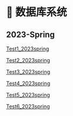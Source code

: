 # 📜 数据库系统

<!-- ## 2022-Spring

[Test1_2022spring](2022spring/Test1.md ':include')

[Test2_2022spring](2022spring/Test2.md ':include')

[Test3_2022spring](2022spring/Test3.md ':include')

[Test4_2022spring](2022spring/Test4.md ':include')

[Test5_2022spring](2022spring/Test5.md ':include')

[Test6_2022spring](2022spring/Test6.md ':include')

[Test7_2022spring](2022spring/Test7.md ':include')

[Test8_2022spring](2022spring/Test8.md ':include') -->


## 2023-Spring

[Test1_2023spring](2023spring/Test1.md ':include')

[Test2_2023spring](2023spring/Test2.md ':include')

[Test3_2023spring](2023spring/Test3.md ':include')

[Test4_2023spring](2023spring/Test4.md ':include')

[Test5_2023spring](2023spring/Test5.md ':include')

[Test6_2023spring](2023spring/Test6.md ':include')

